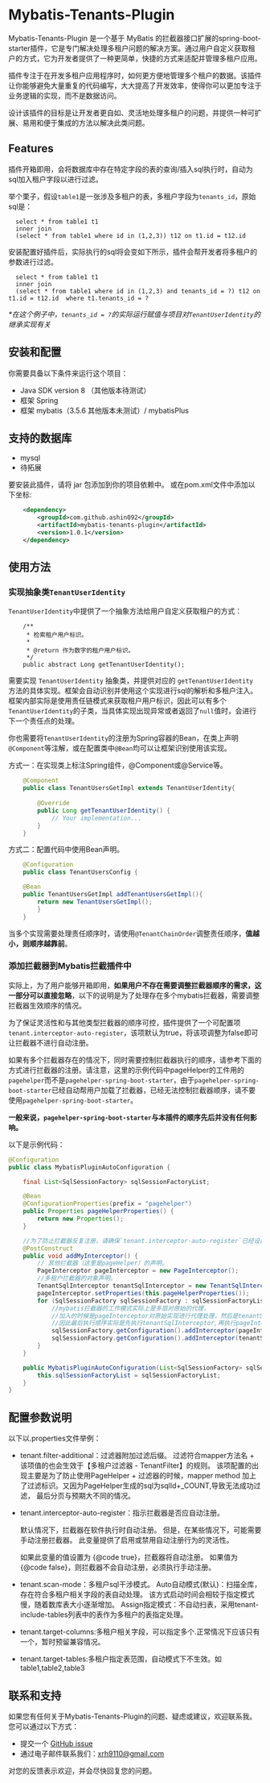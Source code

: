 # Mybatis-Tenants-Plugin

Mybatis-Tenants-Plugin 是一个基于 MyBatis 的拦截器接口扩展的spring-boot-starter插件，它是专门解决处理多租户问题的解决方案。通过用户自定义获取租户的方式，它为开发者提供了一种更简单，快捷的方式来适配并管理多租户应用。

插件专注于在开发多租户应用程序时，如何更方便地管理多个租户的数据。该插件让你能够避免大量重复的代码编写，大大提高了开发效率，使得你可以更加专注于业务逻辑的实现，而不是数据访问。

设计该插件的目标是让开发者更自如、灵活地处理多租户的问题，并提供一种可扩展、易用和便于集成的方法以解决此类问题。

## Features

插件开箱即用，会将数据库中存在特定字段的表的查询/插入sql执行时，自动为sql加入租户字段以进行过滤。

举个栗子，假设`table1`是一张涉及多租户的表，多租户字段为`tenants_id`，原始sql是：
```mysql
  select * from table1 t1 
  inner join 
  (select * from table1 where id in (1,2,3)) t12 on t1.id = t12.id
```
安装配置好插件后，实际执行的sql将会变如下所示，插件会帮开发者将多租户的参数进行过滤。
```mysql
  select * from table1 t1 
  inner join 
  (select * from table1 where id in (1,2,3) and tenants_id = ?) t12 on t1.id = t12.id  where t1.tenants_id = ?
```
_*在这个例子中，`tenants_id = ?`的实际运行赋值与项目对`TenantUserIdentity`的继承实现有关_

## 安装和配置

你需要具备以下条件来运行这个项目：

- Java SDK version 8 （其他版本待测试）
- 框架 Spring
- 框架 mybatis（3.5.6 其他版本未测试）/  mybatisPlus

## 支持的数据库
- mysql
- 待拓展



要安装此插件，请将 jar 包添加到你的项目依赖中。
或在pom.xml文件中添加以下坐标:
```xml
    <dependency>
        <groupId>com.github.ashin092</groupId>
        <artifactId>mybatis-tenants-plugin</artifactId>
        <version>1.0.1</version>
    </dependency>
```

## 使用方法

### 实现抽象类`TenantUserIdentity`

`TenantUserIdentity`中提供了一个抽象方法给用户自定义获取租户的方式：

``` 
    /**
     * 检索租户用户标识。
     *
     * @return 作为数字的租户用户标识。
     */
    public abstract Long getTenantUserIdentity(); 
```

需要实现 `TenantUserIdentity` 抽象类，并提供对应的 `getTenantUserIdentity` 方法的具体实现。框架会自动识别并使用这个实现进行sql的解析和多租户注入。
框架内部实际是使用责任链模式来获取租户用户标识，因此可以有多个`TenantUserIdentity`的子类，当具体实现出现异常或者返回了`null`值时，会进行下一个责任点的处理。

你也需要将`TenantUserIdentity`的注册为Spring容器的Bean，在类上声明`@Component`等注解，或在配置类中`@Bean`均可以让框架识别使用该实现。

方式一：在实现类上标注Spring组件，@Component或@Service等。
```java
    @Component
    public class TenantUsersGetImpl extends TenantUserIdentity{
        
        @Override
        public Long getTenantUserIdentity() {
            // Your implementation...
        }
    }
```

方式二：配置代码中使用Bean声明。
```java
    @Configuration
    public class TenantUsersConfig {

    @Bean
    public TenantUsersGetImpl addTenantUsersGetImpl(){
        return new TenantUsersGetImpl();
        }
    }
```
当多个实现需要处理责任顺序时，请使用`@TenantChainOrder`调整责任顺序，**值越小，则顺序越靠前**。

### 添加拦截器到Mybatis拦截插件中

实际上，为了用户能够开箱即用，**如果用户不存在需要调整拦截器顺序的需求，这一部分可以直接忽略**，以下的说明是为了处理存在多个mybatis拦截器，需要调整拦截器生效顺序的情况。

为了保证灵活性和与其他类型拦截器的顺序可控，插件提供了一个可配置项`tenant.interceptor-auto-register`，该项默认为true，将该项调整为false即可让拦截器不进行自动注册。

如果有多个拦截器存在的情况下，同时需要控制拦截器执行的顺序，请参考下面的方式进行拦截器的注册。请注意，这里的示例代码中pageHelper的工件用的`pagehelper`而不是`pagehelper-spring-boot-starter`，由于`pagehelper-spring-boot-starter`已经自动帮用户加载了拦截器，已经无法控制拦截器顺序，请不要使用`pagehelper-spring-boot-starter`。

**一般来说，`pagehelper-spring-boot-starter`与本插件的顺序先后并没有任何影响。**

以下是示例代码：

```java
@Configuration
public class MybatisPluginAutoConfiguration {

	final List<SqlSessionFactory> sqlSessionFactoryList;

	@Bean
	@ConfigurationProperties(prefix = "pagehelper")
	public Properties pageHelperProperties() {
		return new Properties();
	}

    //为了防止拦截器反复注册，请确保`tenant.interceptor-auto-register`已经设置为false
	@PostConstruct
	public void addMyInterceptor() {
		// 其他拦截器（这里是pageHelper）的声明。
		PageInterceptor pageInterceptor = new PageInterceptor();
		//多租户拦截器的对象声明。
		TenantSqlInterceptor tenantSqlInterceptor = new TenantSqlInterceptor();
		pageInterceptor.setProperties(this.pageHelperProperties());
		for (SqlSessionFactory sqlSessionFactory : sqlSessionFactoryList) {
			//mybatis拦截器的工作模式实际上是多层对原始的代理，
			//加入的时候是pageInterceptor对原始实现进行代理处理，然后是tenantSqlInterceptor对pageInterceptor进行代理，
			//因此最后执行顺序实际是先执行tenantSqlInterceptor,再执行pageInterceptor
			sqlSessionFactory.getConfiguration().addInterceptor(pageInterceptor);
			sqlSessionFactory.getConfiguration().addInterceptor(tenantSqlInterceptor);
		}
	}

	public MybatisPluginAutoConfiguration(List<SqlSessionFactory> sqlSessionFactoryList) {
		this.sqlSessionFactoryList = sqlSessionFactoryList;
	}
}
```

## 配置参数说明
以下以.properties文件举例：
*  tenant.filter-additional：过滤器附加过滤后缀。 过滤符合mapper方法名 + 该项值的也会生效于【多租户过滤器 - TenantFilter】的规则。 该项配置的出现主要是为了防止使用PageHelper + 过滤器的时候，mapper method 加上了过滤标识。又因为PageHelper生成的sql为sqlId+_COUNT,导致无法成功过滤， 最后分页与预期大不同的情况。


* tenant.interceptor-auto-register：指示拦截器是否应自动注册。 <p> 默认情况下，拦截器在软件执行时自动注册。 但是，在某些情况下，可能需要手动注册拦截器。 此变量提供了启用或禁用自动注册行为的灵活性。 </p> <p> 如果此变量的值设置为 {@code true}，拦截器将自动注册。 如果值为 {@code false}，则拦截器不会自动注册，必须执行手动注册。


* tenant.scan-mode：多租户sql干涉模式。 Auto自动模式(默认)：扫描全库，存在符合多租户相关字段的表自动处理。 该方式启动时间会相较于指定模式慢，随着数库表大小逐渐增加。 Assign指定模式：不自动扫表，采用tenant-include-tables列表中的表作为多租户的表指定处理。


* tenant.target-columns:多租户相关字段，可以指定多个.正常情况下应该只有一个，暂时预留兼容情况。


* tenant.target-tables:多租户指定表范围，自动模式下不生效。如table1,table2,table3

## 联系和支持

如果您有任何关于Mybatis-Tenants-Plugin的问题、疑虑或建议，欢迎联系我。您可以通过以下方式：

- 提交一个 [GitHub issue](https://github.com/ashin092/Mybatis-Tenants-Plugin/issues)
- 通过电子邮件联系我们：xrh9110@gmail.com

对您的反馈表示欢迎，并会尽快回复您的问题。
